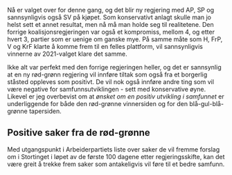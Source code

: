 Nå er valget over for denne gang, og det blir ny regjering med AP, SP og sannsynligvis også SV på kjøpet. 
Som konservativt anlagt skulle man jo helst sett et annet resultat, men nå må man holde seg til realitetene. 
Den forrige koalisjonsregjeringen var også et kompromiss, mellom 4, og etter hvert 3, partier som er uenige om 
ganske mye. På samme måte som H, FrP, V og KrF klarte å komme frem til en felles plattform, vil sannsynligvis 
vinnerne av 2021-valget klare det samme. 

Ikke alt var perfekt med den forrige regjeringen heller, og det er sannsynlig at en ny rød-grønn regjering vil innføre 
tiltak som også fra et borgerlig ståsted oppleves som positivt. De vil nok også innføre andre ting som vil være negative 
for samfunnsutviklingen - sett med konservative øyne. Likevel er jeg overbevist om at *ønsket om en positiv utvikling i samfunnet* 
er underliggende for både den rød-grønne vinnersiden og for den blå-gul-blå-grønne tapersiden. 

## Positive saker fra de rød-grønne
Med utgangspunkt i Arbeiderpartiets liste over saker de vil fremme forslag om i Stortinget i løpet av de første 
100 dagene etter regjeringsskifte, kan det være greit å trekke frem saker som antakeligvis vil føre til et bedre samfunn. 
